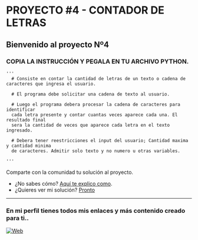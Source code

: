 # PROYECTO #4 - CONTADOR DE LETRAS 

Bienvenido al proyecto Nº4
---
### COPIA LA INSTRUCCIÓN Y PEGALA EN TU ARCHIVO PYTHON.

```
'''
  # Consiste en contar la cantidad de letras de un texto o cadena de caracteres que ingresa el usuario.
  
  # El programa debe solicitar una cadena de texto al usuario.

  # Luego el programa debera procesar la cadena de caracteres para identificar
  cada letra presente y contar cuantas veces aparece cada una. El resultado final 
  sera la cantidad de veces que aparece cada letra en el texto ingresado.

  # Debera tener reestricciones el input del usuario; Cantidad maxima y cantidad minima 
  de caracteres. Admitir solo texto y no numero u otras variables. 

'''
```

Comparte con la comunidad tu solución al proyecto. <br>
- ¿No sabes cómo? [Aquí te explico como](https://github.com/cusanotech/Proyectos-Python-Principiantes/blob/main/Proyectos/Bienvenida.md). <br>
- ¿Quieres ver mi solución? [Pronto]()

---
### En mi perfil tienes todos mis enlaces y más contenido creado para ti.. <br>
[![Web](https://img.shields.io/badge/GitHub-CusanoTech-14a1f0?style=for-the-badge&logo=github&logoColor=white&labelColor=101010)](https://github.com/cusanotech)
